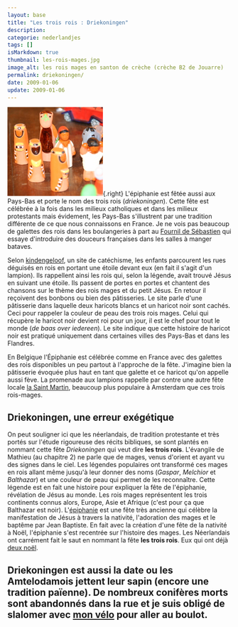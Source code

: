 ```yaml
---
layout: base
title: "Les trois rois : Driekoningen"
description: 
categorie: nederlandjes
tags: []
isMarkdown: true
thumbnail: les-rois-mages.jpg
image_alt: les rois mages en santon de crèche (crèche B2 de Jouarre)
permalink: driekoningen/
date: 2009-01-06
update: 2009-01-06
---
```




![les rois mages en santon de crèche (crèche B2 de Jouarre)](les-rois-mages.jpg){.right}
L'épiphanie est fêtée aussi aux Pays-Bas et porte le nom des trois rois (*driekoningen*). Cette fête est célébrée à la fois dans les milieux catholiques et dans les milieux protestants mais évidement, les Pays-Bas s'illustrent par une tradition différente de ce que nous connaissons en France. Je ne vois pas beaucoup de galettes des rois dans les boulangeries à part au [Fournil de Sébastien](/le-fournil-de-sebastien) qui essaye d'introduire des douceurs françaises dans les salles à manger bataves.

Selon [kindengeloof](http://www.kindengeloof.nl/thema-driekoningen.html), un site de catéchisme, les enfants parcourent les rues déguisés en rois en portant une étoile devant eux (en fait il s'agit d'un lampion). Ils rappellent ainsi les rois qui, selon la légende, avait trouvé Jésus en suivant une étoile. Ils passent de portes en portes et chantent des chansons sur le thème des rois mages et du petit Jésus. En retour il reçoivent des bonbons ou bien des pâtisseries. Le site parle d'une pâtisserie dans laquelle deux haricots blancs et un haricot noir sont cachés. Ceci pour rappeler la couleur de peau des trois rois mages. Celui qui récupère le haricot noir devient roi pour un jour, il est le chef pour tout le monde (*de baas over iedereen*). Le site indique que cette histoire de haricot noir est pratiqué uniquement dans certaines villes des Pays-Bas et dans les Flandres. 

En Belgique l'Épiphanie est célébrée comme en France avec des galettes des rois disponibles un peu partout à l'approche de la fête. J'imagine bien la pâtisserie évoquée plus haut en tant que galette et ce haricot qu'on appelle aussi fève. La promenade aux lampions rappelle par contre une autre fête locale [la Saint Martin](/saint-martin-l-autre-sint-des-enfants), beaucoup plus populaire à Amsterdam que ces trois rois-mages.

## Driekoningen, une erreur exégétique

On peut souligner ici que les néerlandais, de tradition protestante et très portés sur l'étude rigoureuse des récits bibliques, se sont plantés en nommant cette fête *Driekoningen* qui veut dire **les trois rois**. L'évangile de Mathieu (au chapitre 2) ne parle que de mages, venus d'orient et ayant vu des signes dans le ciel. Les légendes populaires ont transformé ces mages en rois allant même jusqu'à leur donner des noms (*Gaspar*, *Melchior* et *Balthazar*) et une couleur de peau qui permet de les reconnaître. Cette légende est en fait une histoire pour expliquer la fête de l'épiphanie, révélation de Jésus au monde. Les rois mages représentent les trois continents connus alors, Europe, Asie et Afrique (c'est pour ça que Balthazar est noir). L'[épiphanie](http://fr.wikipedia.org/wiki/%C3%89piphanie) est une fête très ancienne qui célèbre la manifestation de Jésus à travers la nativité, l'adoration des mages et le baptême par Jean Baptiste. En fait avec la création d'une fête de la nativité à Noël, l'épiphanie s'est recentrée sur l'histoire des mages. Les Néerlandais ont carrément fait le saut en nommant la fête **les trois rois**. Eux qui ont déjà [deux noël](/noel-des-pays-bas).

Driekoningen est aussi la date ou les Amtelodamois jettent leur sapin (encore une tradition païenne). De nombreux conifères morts sont abandonnés dans la rue et je suis obligé de slalomer avec [mon vélo](/mon-nouveau-velo) pour aller au boulot.
---